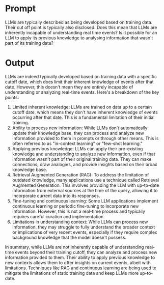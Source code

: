# Prompt

LLMs are typically described as being developed based on training data. Their cut off point is typically also disclosed. Does this mean that LLMs are inherently incapable of understanding real time events? Is it possible for an LLM to apply its previous knowledge to analysing information that wasn't part of its training data?

# Output

LLMs are indeed typically developed based on training data with a specific cutoff date, which does limit their inherent knowledge of events after that date. However, this doesn't mean they are entirely incapable of understanding or analyzing real-time events. Here's a breakdown of the key points:

1. Limited inherent knowledge:
   LLMs are trained on data up to a certain cutoff date, which means they don't have inherent knowledge of events occurring after that date. This is a fundamental limitation of their initial training.
2. Ability to process new information:
   While LLMs don't automatically update their knowledge base, they can process and analyze new information provided to them in prompts or through other means. This is often referred to as "in-context learning" or "few-shot learning."
3. Applying previous knowledge:
   LLMs can apply their pre-existing knowledge and understanding to analyze new information, even if that information wasn't part of their original training data. They can make connections, draw analogies, and provide insights based on their broad knowledge base.
4. Retrieval Augmented Generation (RAG):
   To address the limitation of outdated knowledge, many applications use a technique called Retrieval Augmented Generation. This involves providing the LLM with up-to-date information from external sources at the time of the query, allowing it to incorporate current data into its responses.
5. Fine-tuning and continuous learning:
   Some LLM applications implement continuous learning or periodic fine-tuning to incorporate new information. However, this is not a real-time process and typically requires careful curation and implementation.
6. Limitations in understanding context:
   While LLMs can process new information, they may struggle to fully understand the broader context or implications of very recent events, especially if they require complex background knowledge that the model doesn't possess.

In summary, while LLMs are not inherently capable of understanding real-time events beyond their training cutoff, they can analyze and process new information provided to them. Their ability to apply previous knowledge to new contexts allows them to offer insights on current events, albeit with limitations. Techniques like RAG and continuous learning are being used to mitigate the limitations of static training data and keep LLMs more up-to-date.
